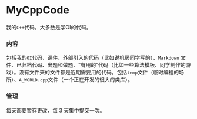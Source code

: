 # MyCppCode

我的`C++`代码，大多数是学OI的代码。

### 内容
包括我的`OI`代码、课件、外部引入的代码（比如说机房同学写的）、`Markdown`
文件、已归档代码、出题和做题、“有用的”代码（比如一些算法模板、同学制作的游戏）。没有文件夹的文件都是近期需要用的代码，包括`temp`文件（临时编程的场所）、`A_WORLD.cpp`文件（一个正在开发的很大的类库）。

### 管理
每天都要暂存更改，每 $3$ 天集中提交一次。
